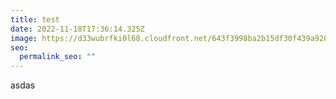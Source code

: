 ```yaml
---
title: test
date: 2022-11-18T17:36:14.325Z
image: https://d33wubrfki0l68.cloudfront.net/643f3998ba2b15df30f439a928c3928b9bb3b92f/a4300/img/cms/netlify-cms2.png
seo:
  permalink_seo: ""
---
```

asdas